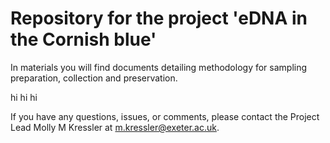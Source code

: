 # Repository for the project 'eDNA in the Cornish blue'

In materials you will find documents detailing methodology for sampling preparation, collection and preservation. 

hi hi hi 

If you have any questions, issues, or comments, please contact the Project Lead Molly M Kressler at m.kressler@exeter.ac.uk. 
